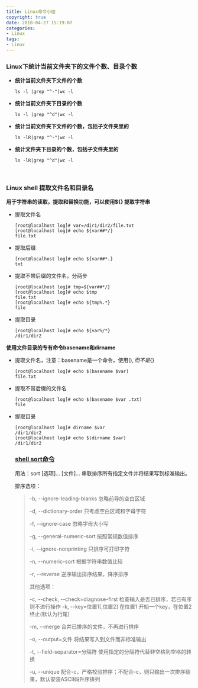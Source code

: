 ```yaml
---
title: Linux命令小结
copyright: true
date: 2018-04-27 15:19:07
categories:
- Linux
tags:
- Linux
---
```


### Linux下统计当前文件夹下的文件个数、目录个数

- **统计当前文件夹下文件的个数**

  ```
  ls -l |grep "^-"|wc -l
  ```
<!--more-->
- **统计当前文件夹下目录的个数**

  ```
  ls -l |grep "^d"|wc -l
  ```

- **统计当前文件夹下文件的个数，包括子文件夹里的**

  ```
  ls -lR|grep "^-"|wc -l
  ```

- **统计文件夹下目录的个数，包括子文件夹里的**

  ```
  ls -lR|grep "^d"|wc -l
  ```

  ​

### Linux shell 提取文件名和目录名

**用于字符串的读取，提取和替换功能，可以使用${} 提取字符串**

- 提取文件名

  ```
  [root@localhost log]# var=/dir1/dir2/file.txt
  [root@localhost log]# echo ${var##*/}
  file.txt
  ```

- 提取后缀

  ```
  [root@localhost log]# echo ${var##*.}
  txt
  ```

- 提取不带后缀的文件名，分两步

  ```
  [root@localhost log]# tmp=${var##*/}
  [root@localhost log]# echo $tmp
  file.txt
  [root@localhost log]# echo ${tmp%.*}
  file
  ```

- 提取目录

  ```
  [root@localhost log]# echo ${var%/*}
  /dir1/dir2
  ```

**使用文件目录的专有命令basename和dirname**

- 提取文件名，注意：basename是一个命令，使用$(), 而不是${}

  ```
  [root@localhost log]# echo $(basename $var)
  file.txt
  ```

- 提取不带后缀的文件名

  ```
  [root@localhost log]# echo $(basename $var .txt)
  file
  ```

- 提取目录

  ```
  [root@localhost log]# dirname $var
  /dir1/dir2
  [root@localhost log]# echo $(dirname $var)
  /dir1/dir2
  ```

  ### [shell sort命令](http://www.cnblogs.com/kimbo/p/7263344.html)

  用法：sort [选项]... [文件]...
  串联排序所有指定文件并将结果写到标准输出。

  排序选项：

  >  -b, --ignore-leading-blanks	忽略前导的空白区域
  >
  >  -d, --dictionary-order	只考虑空白区域和字母字符
  >
  >  -f, --ignore-case	忽略字母大小写
  >
  >  -g, --general-numeric-sort	按照常规数值排序
  >
  >  -i, --ignore-nonprinting	只排序可打印字符
  >
  >  -n, --numeric-sort	根据字符串数值比较
  >
  >  -r, --reverse	逆序输出排序结果，降序排序
  >
  >  其他选项：
  >
  >  -c, --check, --check=diagnose-first	检查输入是否已排序，若已有序则不进行操作
  >  -k, --key=位置1[,位置2]	在位置1 开始一个key，在位置2 终止(默认为行尾)
  >
  >  -m, --merge	合并已排序的文件，不再进行排序
  >
  >  -o, --output=文件	将结果写入到文件而非标准输出
  >
  >  -t, --field-separator=分隔符	使用指定的分隔符代替非空格到空格的转换
  >
  >  -u, --unique	配合-c，严格校验排序；不配合-c，则只输出一次排序结果，默认安装ASCII码升序排列
